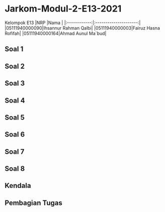 # Jarkom-Modul-2-E13-2021
Kelompok E13
|NRP           |Nama                   |
|:------------:|:---------------------:|
|05111940000090|Ihsannur Rahman Qalbi|
|05111940000003|Fairuz Hasna Rofifah|
|05111940000164|Ahmad Aunul Ma`bud|

## Soal 1

## Soal 2
## Soal 3
## Soal 4
## Soal 5
## Soal 6
## Soal 7
## Soal 8
## Kendala
## Pembagian Tugas

